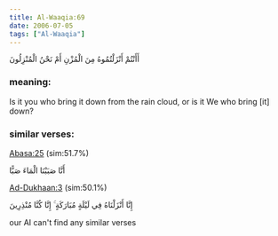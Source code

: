 ```yaml
---
title: Al-Waaqia:69
date: 2006-07-05
tags: ["Al-Waaqia"]
---
```

أَأَنْتُمْ أَنْزَلْتُمُوهُ مِنَ الْمُزْنِ أَمْ نَحْنُ الْمُنْزِلُونَ
### meaning: 
Is it you who bring it down from the rain cloud, or is it We who bring [it] down?
### similar verses: 

[Abasa:25](/80/25) (sim:51.7%)

أَنَّا صَبَبْنَا الْمَاءَ صَبًّا

[Ad-Dukhaan:3](/44/3) (sim:50.1%)

إِنَّا أَنْزَلْنَاهُ فِي لَيْلَةٍ مُبَارَكَةٍ ۚ إِنَّا كُنَّا مُنْذِرِينَ

our AI can't find any similar verses


